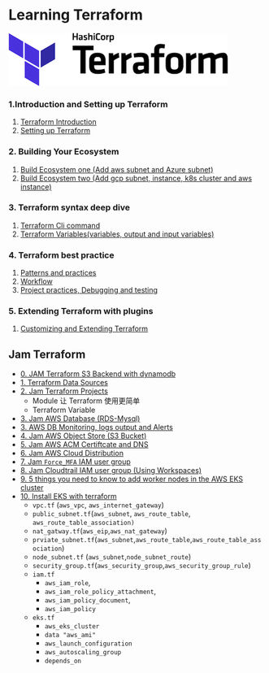 # Learning Terraform

![Alt Image Text](images/0_1.png "Body image")

### 1.Introduction and Setting up Terraform

1. [Terraform Introduction](1Introduction.md)
2. [Setting up Terraform](2SetupTerraform.md)


### 2. Building Your Ecosystem

1. [Build Ecosystem one (Add aws subnet and Azure subnet)](3BuildEcosystem1.md)
2. [Build Ecosystem two (Add gcp subnet, instance, k8s cluster and aws instance)](3BuildEcosystem2.md)


### 3. Terraform syntax deep dive

1. [Terraform Cli command](4TerraformCli.md)
2. [Terraform Variables(variables, output and input variables)](5TerraformVar.md)



### 4. Terraform best practice

1. [Patterns and practices](6Patterns_practices.md)
2. [Workflow](7Workflow.md)
3. [Project practices, Debugging and testing](8Proj_practice.md)


### 5. Extending Terraform with plugins

1. [Customizing and Extending Terraform](9Customizing_Extending_Terraform.md)


## Jam Terraform

* [0. JAM Terraform S3 Backend with dynamodb](jam0_terraform_backend.md)
* [1. Terraform Data Sources](jam1_terraform_Dataresource.md)
* [2. Jam Terraform Projects](jam1_terraform_modules.md)
	* Module 让 Terraform 使用更简单
	* Terraform Variable
* [3. Jam AWS Database (RDS-Mysql)](jam2_database.md)
* [3. AWS DB Monitoring, logs output and Alerts](jam2_db_monitoring_and_logs.md)
* [4. Jam AWS Object Store (S3 Bucket)](jam3_s3bucket.md)
* [5. Jam AWS ACM Certiftcate and DNS](jam4_acm_certificate.md)
* [6. Jam AWS Cloud Distribution](jam5_cloudfront_cdn.md)
* [7. Jam `Force_MFA` IAM user group](jam6_mfa_iam_group.md)
* [8. Jam Cloudtrail IAM user group (Using Workspaces)](jam7_aws_cloudtrial.md)
* [9. 5 things you need to know to add worker nodes in the AWS EKS cluster](jam_aws_eks1.md)
* [10. Install EKS with terraform](jam_aws_eks2.md)
	* `vpc.tf` (`aws_vpc`, `aws_internet_gateway`)
	* `public_subnet.tf`(`aws_subnet`, `aws_route_table`, `aws_route_table_association)`
	* `nat_gatway.tf`(`aws_eip`,`aws_nat_gateway`)
	* `prviate_subnet.tf`(`aws_subnet`,`aws_route_table`,`aws_route_table_association`)
	* `node_subnet.tf` (`aws_subnet`,`node_subnet_route`)
	* `security_group.tf`(`aws_security_group`,`aws_security_group_rule`) 
	* `iam.tf`
		* `aws_iam_role`,
		* `aws_iam_role_policy_attachment`,
		* `aws_iam_policy_document`,
		* `aws_iam_policy`
	* `eks.tf`
		* `aws_eks_cluster`
		* `data "aws_ami"`
		* `aws_launch_configuration`
		* `aws_autoscaling_group`
		* `depends_on` 

